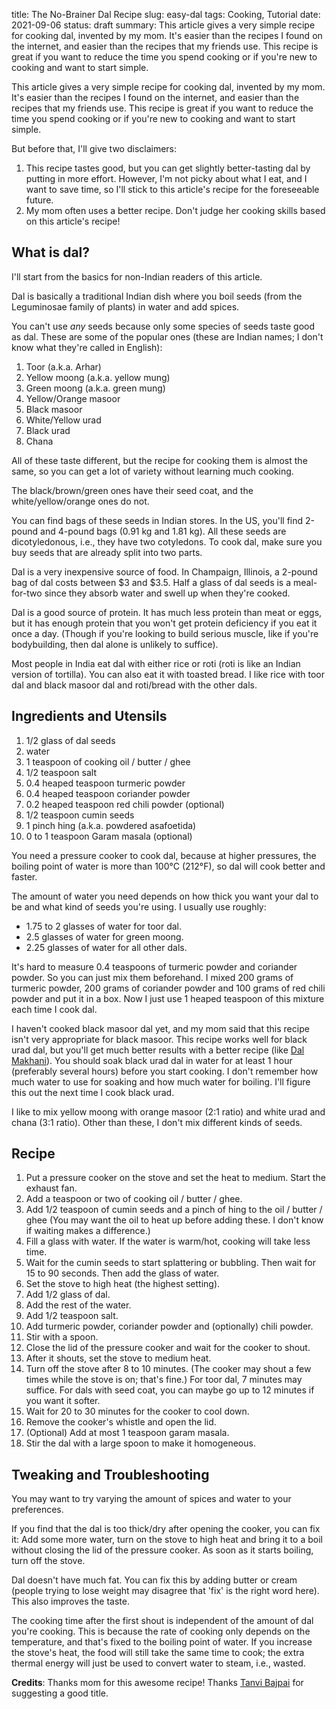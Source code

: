 title: The No-Brainer Dal Recipe
slug: easy-dal
tags: Cooking, Tutorial
date: 2021-09-06
status: draft
summary: This article gives a very simple recipe for cooking dal, invented by my mom. It's easier than the recipes I found on the internet, and easier than the recipes that my friends use. This recipe is great if you want to reduce the time you spend cooking or if you're new to cooking and want to start simple.


This article gives a very simple recipe for cooking dal, invented by my mom.
It's easier than the recipes I found on the internet,
and easier than the recipes that my friends use.
This recipe is great if you want to reduce the time you spend cooking
or if you're new to cooking and want to start simple.

But before that, I'll give two disclaimers:

1.  This recipe tastes good, but you can get slightly better-tasting dal by putting in more effort.
    However, I'm not picky about what I eat, and I want to save time,
    so I'll stick to this article's recipe for the foreseeable future.
2.  My mom often uses a better recipe. Don't judge her cooking skills based on this article's recipe!

## What is dal?

I'll start from the basics for non-Indian readers of this article.

Dal is basically a traditional Indian dish where you boil seeds
(from the Leguminosae family of plants) in water and add spices.

You can't use *any* seeds
because only some species of seeds taste good as dal.
These are some of the popular ones
(these are Indian names; I don't know what they're called in English):

1.  Toor (a.k.a. Arhar)
2.  Yellow moong (a.k.a. yellow mung)
3.  Green moong (a.k.a. green mung)
4.  Yellow/Orange masoor
5.  Black masoor
6.  White/Yellow urad
7.  Black urad
8.  Chana

All of these taste different, but the recipe for cooking them is almost the same,
so you can get a lot of variety without learning much cooking.

The black/brown/green ones have their seed coat,
and the white/yellow/orange ones do not.

You can find bags of these seeds in Indian stores.
In the US, you'll find 2-pound and 4-pound bags (0.91 kg and 1.81 kg).
All these seeds are dicotyledonous, i.e., they have two cotyledons.
To cook dal, make sure you buy seeds that are already split into two parts.

Dal is a very inexpensive source of food.
In Champaign, Illinois, a 2-pound bag of dal costs between &dollar;3 and &dollar;3.5.
Half a glass of dal seeds is a meal-for-two
since they absorb water and swell up when they're cooked.

Dal is a good source of protein.
It has much less protein than meat or eggs, but it has enough protein
that you won't get protein deficiency if you eat it once a day.
(Though if you're looking to build serious muscle,
like if you're bodybuilding, then dal alone is unlikely to suffice).

Most people in India eat dal with either rice or roti
(roti is like an Indian version of tortilla).
You can also eat it with toasted bread.
I like rice with toor dal and black masoor dal
and roti/bread with the other dals.

## Ingredients and Utensils

1.  1/2 glass of dal seeds
2.  water
3.  1 teaspoon of cooking oil / butter / ghee
4.  1/2 teaspoon salt
5.  0.4 heaped teaspoon turmeric powder
6.  0.4 heaped teaspoon coriander powder
7.  0.2 heaped teaspoon red chili powder (optional)
8.  1/2 teaspoon cumin seeds
9.  1 pinch hing (a.k.a. powdered asafoetida)
10. 0 to 1 teaspoon Garam masala (optional)

You need a pressure cooker to cook dal,
because at higher pressures, the boiling point of water is
more than 100&deg;C (212&deg;F), so dal will cook better and faster.

The amount of water you need depends on how thick you want your dal to be
and what kind of seeds you're using. I usually use roughly:

* 1.75 to 2 glasses of water for toor dal.
* 2.5 glasses of water for green moong.
* 2.25 glasses of water for all other dals.

It's hard to measure 0.4 teaspoons of turmeric powder and coriander powder.
So you can just mix them beforehand.
I mixed 200 grams of turmeric powder, 200 grams of coriander powder
and 100 grams of red chili powder and put it in a box.
Now I just use 1 heaped teaspoon of this mixture
each time I cook dal.

I haven't cooked black masoor dal yet,
and my mom said that this recipe isn't very appropriate for black masoor.
This recipe works well for black urad dal,
but you'll get much better results with a better recipe
(like [Dal Makhani](https://en.wikipedia.org/wiki/Dal_makhani)).
You should soak black urad dal in water for at least 1 hour (preferably several hours)
before you start cooking.
I don't remember how much water to use for soaking
and how much water for boiling.
I'll figure this out the next time I cook black urad.

I like to mix yellow moong with orange masoor (2:1 ratio)
and white urad and chana (3:1 ratio).
Other than these, I don't mix different kinds of seeds.

## Recipe

1.  Put a pressure cooker on the stove and set the heat to medium.
    Start the exhaust fan.
2.  Add a teaspoon or two of cooking oil / butter / ghee.
3.  Add 1/2 teaspoon of cumin seeds and a pinch of hing to the oil / butter / ghee
    (You may want the oil to heat up before adding these.
    I don't know if waiting makes a difference.)
4.  Fill a glass with water.
    If the water is warm/hot, cooking will take less time.
5.  Wait for the cumin seeds to start splattering or bubbling.
    Then wait for 15 to 90 seconds.
    Then add the glass of water.
6.  Set the stove to high heat (the highest setting).
7.  Add 1/2 glass of dal.
8.  Add the rest of the water.
9.  Add 1/2 teaspoon salt.
10. Add turmeric powder, coriander powder and (optionally) chili powder.
11. Stir with a spoon.
12. Close the lid of the pressure cooker and wait for the cooker to shout.
13. After it shouts, set the stove to medium heat.
14. Turn off the stove after 8 to 10 minutes.
    (The cooker may shout a few times while the stove is on; that's fine.)
    For toor dal, 7 minutes may suffice.
    For dals with seed coat, you can maybe go up to 12 minutes if you want it softer.
15. Wait for 20 to 30 minutes for the cooker to cool down.
16. Remove the cooker's whistle and open the lid.
17. (Optional) Add at most 1 teaspoon garam masala.
18. Stir the dal with a large spoon to make it homogeneous.

## Tweaking and Troubleshooting

You may want to try varying the amount of spices and water to your preferences.

If you find that the dal is too thick/dry after opening the cooker, you can fix it:
Add some more water, turn on the stove to high heat and bring it to a boil
without closing the lid of the pressure cooker.
As soon as it starts boiling, turn off the stove.

Dal doesn't have much fat. You can fix this by adding butter or cream
(people trying to lose weight may disagree that 'fix' is the right word here).
This also improves the taste.

The cooking time after the first shout is independent of the amount of dal you're cooking.
This is because the rate of cooking only depends on the temperature,
and that's fixed to the boiling point of water.
If you increase the stove's heat, the food will still take the same time to cook;
the extra thermal energy will just be used to convert water to steam, i.e., wasted.

**Credits**: Thanks mom for this awesome recipe!
Thanks [Tanvi Bajpai](https://tanvibajpai.com) for suggesting a good title.
